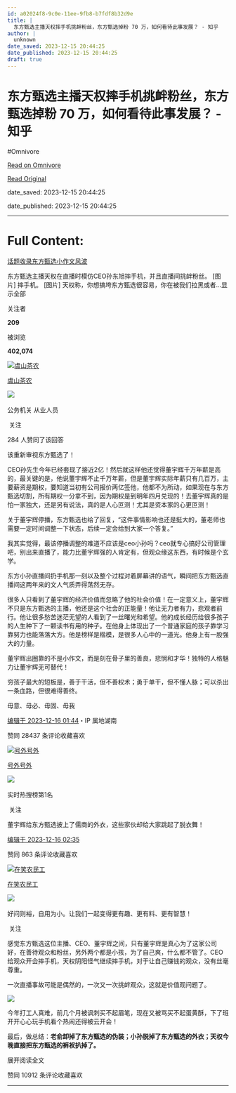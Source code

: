 ```yaml
---
id: a02024f8-9c0e-11ee-9fb8-b7fdf8b32d9e
title: |
  东方甄选主播天权摔手机挑衅粉丝，东方甄选掉粉 70 万，如何看待此事发展？ - 知乎
author: |
  unknown
date_saved: 2023-12-15 20:44:25
date_published: 2023-12-15 20:44:25
draft: true
---
```


# 东方甄选主播天权摔手机挑衅粉丝，东方甄选掉粉 70 万，如何看待此事发展？ - 知乎
#Omnivore

[Read on Omnivore](https://omnivore.app/me/70-18c72998348)

[Read Original](https://www.zhihu.com/question/635132834/answer/3327476198)

date_saved: 2023-12-15 20:44:25

date_published: 2023-12-15 20:44:25

--- 

# Full Content: 

[话题收录东方甄选小作文风波](https://www.zhihu.com/topic/29056775)

东方甄选主播天权在直播时模仿CEO孙东旭摔手机，并且直播间挑衅粉丝。 \[图片\] 摔手机。 \[图片\] 天权称，你想搞垮东方甄选很容易，你在被我们拉黑或者…显示全部 ​

关注者

**209**

被浏览

**402,074**

[![虞山茶农](https://proxy-prod.omnivore-image-cache.app/0x0,sd8sWQiWesowtzFJsiaRhm05xIQzL6jgGbTvfsX17adY/https://pica.zhimg.com/v2-c799f4a78ac9fd291a02d313df006cff_l.jpg?source=2c26e567)](https://www.zhihu.com/people/shi-ke-10)

[虞山茶农](https://www.zhihu.com/people/shi-ke-10)

[​](https://www.zhihu.com/question/48510028)​![](https://proxy-prod.omnivore-image-cache.app/0x0,sRpP1H2oa_TfsDLpATwsIt6ipVLRN7HlUZGTch2Ee4JQ/https://picx.zhimg.com/v2-4812630bc27d642f7cafcd6cdeca3d7a.jpg?source=88ceefae)

公务机关 从业人员

​ 关注

284 人赞同了该回答

该重新审视东方甄选了！

CEO孙先生今年已经套现了接近2亿！然后就这样他还觉得董宇辉千万年薪是高的，最关键的是，他说董宇辉不止千万年薪，但是董宇辉实际年薪只有几百万，主要薪资是期权，要知道当初有公司报价两亿签他，他都不为所动，如果现在与东方甄选切割，所有期权一分拿不到，因为期权是到明年四月兑现的！去董宇辉真的是怕一家独大，还是另有说法，真的是人心叵测！尤其是资本家的心更叵测！

关于董宇辉停播，东方甄选也给了回复，“这件事情影响也还是挺大的，董老师也需要一定时间调整一下状态，后续一定会给到大家一个答复。”

我其实觉得，最该停播调整的难道不应该是ceo小孙吗？ceo就专心搞好公司管理吧，别出来直播了，能力比董宇辉强的人肯定有，但观众缘这东西，有时候是个玄学。

东方小孙直播间扔手机那一刻以及整个过程对着屏幕讲的语气，瞬间把东方甄选直播间这两年来的文人气质弄得荡然无存。

很多人只看到了董宇辉的经济价值而忽略了他的社会价值！在一定意义上，董宇辉不只是东方甄选的主播，他还是这个社会的正能量！他让无力者有力，悲观者前行。他让很多愁苦迷茫无望的人看到了一丝曙光和希望。他的成长经历给很多孩子的人生种下了一颗读书有用的种子。在他身上体现出了一个普通家庭的孩子靠学习靠努力也能落落大方。他是榜样是楷模，是很多人心中的一道光。他身上有一股强大的力量。

董宇辉出圈靠的不是小作文，而是刻在骨子里的善良，悲悯和才华！独特的人格魅力让董宇辉无可替代！

穷孩子最大的短板是，善于干活，但不善权术；勇于单干，但不懂人脉；可以杀出一条血路，但很难得善终。

​毋意、毋必、毋固、毋我

[编辑于 2023-12-16 01:44](https://www.zhihu.com/question/635132834/answer/3327476198)・IP 属地湖南

​赞同 284​​37 条评论​收藏​喜欢

[![号外号外](https://proxy-prod.omnivore-image-cache.app/0x0,s8HA-wvr7cxSPq0g2Gk8-tng897qOd7RQSxyMezyZfwU/https://pic1.zhimg.com/v2-e54f32cb9ba8b506903c67074854341d_l.jpg?source=1def8aca)](https://www.zhihu.com/people/chen-xian-sheng-34-47)

[号外号外](https://www.zhihu.com/people/chen-xian-sheng-34-47)

​![](https://proxy-prod.omnivore-image-cache.app/0x0,sEQaOWrSM4sYxMszrQ6lhsM51WgM5AvlqxCkeG6GJZz4/https://pic1.zhimg.com/v2-4812630bc27d642f7cafcd6cdeca3d7a.jpg?source=88ceefae)

实时热搜榜第1名

​ 关注

董宇辉给东方甄选披上了儒商的外衣，这些家伙却给大家跳起了脱衣舞！

[编辑于 2023-12-16 02:35](https://www.zhihu.com/question/635132834/answer/3327519648)

​赞同 86​​3 条评论​收藏​喜欢

[![在笑农民工](https://proxy-prod.omnivore-image-cache.app/0x0,s_KhHlTrpi1L0Fd0ze-oH0w3atYPcCU2BujvGsCncsNk/https://picx.zhimg.com/v2-3f665d832091bad7d50398ea71761639_l.jpg?source=1def8aca)](https://www.zhihu.com/people/pan-chun-ming-44)

[在笑农民工](https://www.zhihu.com/people/pan-chun-ming-44)

​![](https://proxy-prod.omnivore-image-cache.app/0x0,sRpP1H2oa_TfsDLpATwsIt6ipVLRN7HlUZGTch2Ee4JQ/https://picx.zhimg.com/v2-4812630bc27d642f7cafcd6cdeca3d7a.jpg?source=88ceefae)

好问则裕，自用为小。让我们一起变得更有趣、更有料、更有智慧！

​ 关注

感觉东方甄选这位主播、CEO、董宇辉之间，只有董宇辉是真心为了这家公司好，在善待观众和粉丝，另外两个都是小孩，为了自己爽，什么都不管了。CEO 给观众开会摔手机，天权阴阳怪气继续摔手机，对于让自己赚钱的观众，没有丝毫尊重。

一次直播事故可能是偶然的，一次又一次挑衅观众，这就是价值观问题了。

![](https://proxy-prod.omnivore-image-cache.app/828x1064,s0ELo3ubY03XfS1hDYbgHZr-u72diU2MOd5iGoscZxBg/https://picx.zhimg.com/50/v2-b86f8ce54609525759bf31e3b94301b0_720w.jpg?source=1def8aca)

今年打工人真难，前几个月被讽刺买不起眉笔，现在又被骂买不起蛋黄酥，下了班开开心心玩手机看个热闹还得被云开会！ 

最后，做总结：**老俞卸掉了东方甄选的伪装；小孙脱掉了东方甄选的外衣；天权今晚直接把东方甄选的裤衩扒掉了。**

展开阅读全文​

​赞同 109​​12 条评论​收藏​喜欢

---

